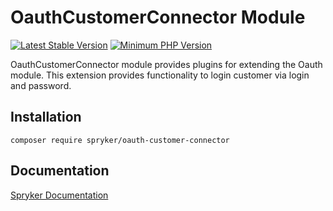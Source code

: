 # OauthCustomerConnector Module
[![Latest Stable Version](https://poser.pugx.org/spryker/oauth-customer-connector/v/stable.svg)](https://packagist.org/packages/spryker/oauth-customer-connector)
[![Minimum PHP Version](https://img.shields.io/badge/php-%3E%3D%208.3-8892BF.svg)](https://php.net/)

OauthCustomerConnector module provides plugins for extending the Oauth module. This extension provides functionality to login customer via login and password.

## Installation

```
composer require spryker/oauth-customer-connector
```

## Documentation

[Spryker Documentation](https://docs.spryker.com)

